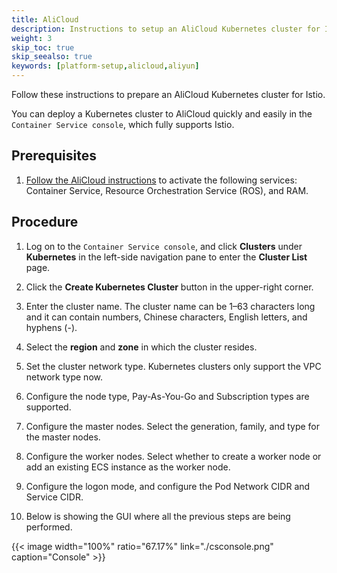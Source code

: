 ```yaml
---
title: AliCloud
description: Instructions to setup an AliCloud Kubernetes cluster for Istio.
weight: 3
skip_toc: true
skip_seealso: true
keywords: [platform-setup,alicloud,aliyun]
---
```


Follow these instructions to prepare an AliCloud Kubernetes cluster for Istio.

You can deploy a Kubernetes cluster to AliCloud quickly and easily in the 
`Container Service console`, which fully supports Istio.

## Prerequisites

1. [Follow the AliCloud instructions](https://www.alibabacloud.com/help/doc-detail/53752.htm) 
to activate the following services: Container Service, Resource Orchestration
 Service (ROS), and RAM.

## Procedure

1. Log on to the `Container Service console`, and click **Clusters** under 
**Kubernetes** in the left-side navigation pane to enter the **Cluster List** page.

1. Click the **Create Kubernetes Cluster** button in the upper-right corner.

1. Enter the cluster name. The cluster name can be 1–63 characters long and 
it can contain numbers, Chinese characters, English letters, and hyphens (-).

1. Select the **region** and **zone** in which the cluster resides.

1. Set the cluster network type. Kubernetes clusters only support the VPC 
network type now.

1. Configure the node type, Pay-As-You-Go and Subscription types are supported.

1. Configure the master nodes. Select the generation, family, and type for the 
master nodes.

1. Configure the worker nodes. Select whether to create a worker node or add an
 existing ECS instance as the worker node.

1. Configure the logon mode, and configure the Pod Network CIDR and Service 
CIDR.

1. Below is showing the GUI where all the previous steps are being performed.

{{< image width="100%" ratio="67.17%"
    link="./csconsole.png"
    caption="Console"
    >}}
